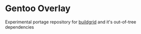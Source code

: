 # Gentoo Overlay

Experimental portage repository for [buildgrid](http://buildgrid.build) and it's out-of-tree dependencies
